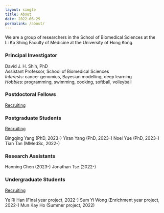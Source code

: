 ```yaml
---
layout: single
title: About
date: 2022-06-29
permalink: /about/
---
```


We are a group of researchers in the School of Biomedical Sciences at the
Li Ka Shing Faculty of Medicine at the University of Hong Kong.

### Principal Investigator

David J. H. Shih, PhD  
Assistant Professor, School of Biomedical Sciences  
*Interests*: cancer genomics, Bayesian modelling, deep learning  
*Hobbies*: programming, swimming, cooking, softball, volleyball

### Postdoctoral Fellows

[Recruiting](/join/postdoc/)

### Postgraduate Students

[Recruiting](/join/postgrad/)

Bingqing Yang (PhD, 2023-)
Yiran Yang (PhD, 2023-)
Noel Yue (PhD, 2023-)
Tian Tan (MMedSc, 2022-)

### Research Assistants

Hanning Chen (2023-)
Jonathan Tse (2022-)

### Undergraduate Students

[Recruiting](/join/undergrad/)

Ye Ri Han (Final year project, 2022-)
Sum Yi Wong (Enrichment year project, 2022-)
Mun Kay Ho (Summer project, 2022)

